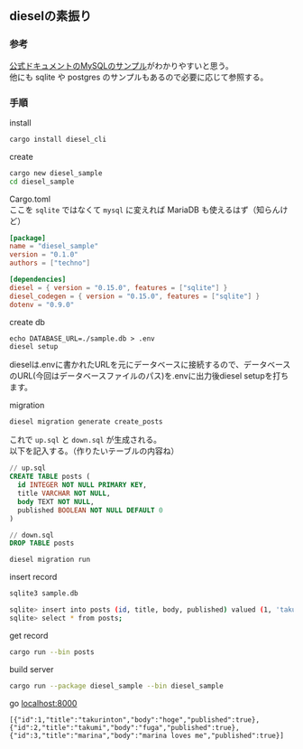 ## dieselの素振り

### 参考

[公式ドキュメントのMySQLのサンプル](https://github.com/diesel-rs/diesel/tree/0.15.x/examples/mysql)がわかりやすいと思う。  
他にも sqlite や postgres のサンプルもあるので必要に応じて参照する。


### 手順

install 

```bash
cargo install diesel_cli
```

create

```bash
cargo new diesel_sample
cd diesel_sample
```

Cargo.toml  
ここを `sqlite` ではなくて `mysql` に変えれば MariaDB も使えるはず（知らんけど）

```toml
[package]
name = "diesel_sample"
version = "0.1.0"
authors = ["techno"]

[dependencies]
diesel = { version = "0.15.0", features = ["sqlite"] }
diesel_codegen = { version = "0.15.0", features = ["sqlite"] }
dotenv = "0.9.0"
```

create db

```
echo DATABASE_URL=./sample.db > .env
diesel setup
```

dieselは.envに書かれたURLを元にデータベースに接続するので、データベースのURL(今回はデータベースファイルのパス)を.envに出力後diesel setupを打ちます。


migration 

```bash
diesel migration generate create_posts
```

これで `up.sql` と `down.sql` が生成される。  
以下を記入する。（作りたいテーブルの内容ね）  

```sql
// up.sql
CREATE TABLE posts (
  id INTEGER NOT NULL PRIMARY KEY,
  title VARCHAR NOT NULL,
  body TEXT NOT NULL,
  published BOOLEAN NOT NULL DEFAULT 0
)
```


```sql
// down.sql
DROP TABLE posts
```


```bash
diesel migration run
```

insert record

```bash
sqlite3 sample.db

sqlite> insert into posts (id, title, body, published) valued (1, 'takurinton', 'hoge', 1);
sqlite> select * from posts;
```

get record

```bash
cargo run --bin posts
```

build server 

```bash
cargo run --package diesel_sample --bin diesel_sample
```

go [localhost:8000](http://localhost:8000)

```
[{"id":1,"title":"takurinton","body":"hoge","published":true},{"id":2,"title":"takumi","body":"fuga","published":true},{"id":3,"title":"marina","body":"marina loves me","published":true}]
```

